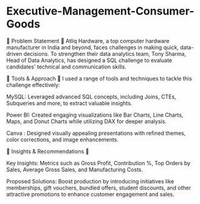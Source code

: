 # Executive-Management-Consumer-Goods

🌟 Problem Statement 🌟 Atliq Hardware, a top computer hardware manufacturer in India and beyond, faces challenges in making quick, data-driven decisions. To strengthen their data analytics team, Tony Sharma, Head of Data Analytics, has designed a SQL challenge to evaluate candidates' technical and communication skills.

🌟 Tools & Approach 🌟 I used a range of tools and techniques to tackle this challenge effectively:

MySQL: Leveraged advanced SQL concepts, including Joins, CTEs, Subqueries and more, to extract valuable insights.

Power BI: Created engaging visualizations like Bar Charts, Line Charts, Maps, and Donut Charts while utilizing DAX for deeper analysis.

Canva : Designed visually appealing presentations with refined themes, color corrections, and image enhancements.

🌟 Insights & Recommendations 🌟

Key Insights: Metrics such as Gross Profit, Contribution %, Top Orders by Sales, Average Gross Sales, and Manufacturing Costs.

Proposed Solutions: Boost production by introducing initiatives like memberships, gift vouchers, bundled offers, student discounts, and other attractive promotions to enhance customer engagement and sales.
